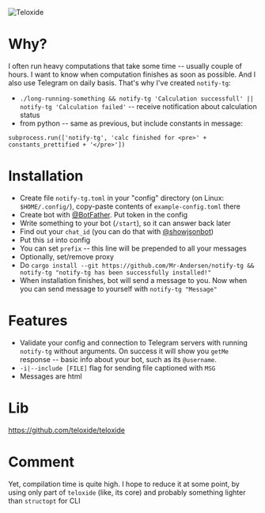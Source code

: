 ![Teloxide](https://img.shields.io/badge/Powered%20by-Teloxide-red)

# Why?
I often run heavy computations that take some time -- usually couple of hours. I want to know when computation finishes as soon as possible. And I also use Telegram on daily basis. That's why I've created `notify-tg`:
  - `./long-running-something && notify-tg 'Calculation successfull' || notify-tg 'Calculation failed'` -- receive notification about calculation status
  - from python -- same as previous, but include constants in message:
  ```Python3
  subprocess.run(['notify-tg', 'calc finished for <pre>' + constants_prettified + '</pre>'])
  ```

# Installation
  - Create file `notify-tg.toml` in your "config" directory (on Linux: `$HOME/.config/`), copy-paste contents of `example-config.toml` there
  - Create bot with [@BotFather](https://t.me/BotFather). Put token in the config
  - Write something to your bot (`/start`), so it can answer back later
  - Find out your `chat_id` (you can do that with [@showjsonbot](https://t.me/showjsonbot))
  - Put this `id` into config
  - You can set `prefix` -- this line will be prepended to all your messages
  - Optionally, set/remove proxy
  - Do `cargo install --git https://github.com/Mr-Andersen/notify-tg && notify-tg "notify-tg has been successfully installed!"`
  - When installation finishes, bot will send a message to you. Now when you can send message to yourself with `notify-tg "Message"`

# Features
  - Validate your config and connection to Telegram servers with running `notify-tg` without arguments. On success it will show you `getMe` response -- basic info about your bot, such as its `@username`.
  - `-i|--include [FILE]` flag for sending file captioned with `MSG`
  - Messages are html

# Lib
https://github.com/teloxide/teloxide

# Comment
Yet, compilation time is quite high. I hope to reduce it at some point, by using only part of `teloxide` (like, its core) and probably something lighter than `structopt` for CLI
